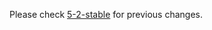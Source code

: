

Please check [5-2-stable](https://github.com/rails/rails/blob/5-2-stable/actionpack/CHANGELOG.md) for previous changes.
